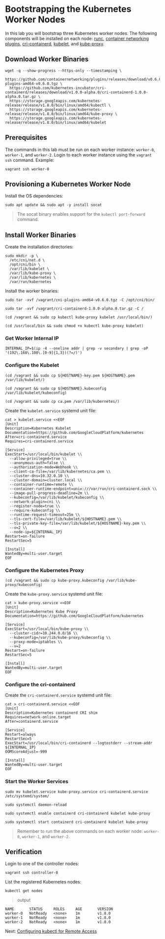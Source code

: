 # Bootstrapping the Kubernetes Worker Nodes

In this lab you will bootstrap three Kubernetes worker nodes. The following components will be installed on each node: [runc](https://github.com/opencontainers/runc), [container networking plugins](https://github.com/containernetworking/cni), [cri-containerd](https://github.com/kubernetes-incubator/cri-containerd), [kubelet](https://kubernetes.io/docs/admin/kubelet), and [kube-proxy](https://kubernetes.io/docs/concepts/cluster-administration/proxies).


## Download Worker Binaries

```
wget -q --show-progress --https-only --timestamping \
  https://github.com/containernetworking/plugins/releases/download/v0.6.0/cni-plugins-amd64-v0.6.0.tgz \
  https://github.com/kubernetes-incubator/cri-containerd/releases/download/v1.0.0-alpha.0/cri-containerd-1.0.0-alpha.0.tar.gz \
  https://storage.googleapis.com/kubernetes-release/release/v1.8.0/bin/linux/amd64/kubectl \
  https://storage.googleapis.com/kubernetes-release/release/v1.8.0/bin/linux/amd64/kube-proxy \
  https://storage.googleapis.com/kubernetes-release/release/v1.8.0/bin/linux/amd64/kubelet
```

## Prerequisites

The commands in this lab must be run on each worker instance: `worker-0`, `worker-1`, and `worker-2`. Login to each worker instance using the `vagrant ssh` command. Example:

```
vagrant ssh worker-0
```

## Provisioning a Kubernetes Worker Node

Install the OS dependencies:

```
sudo apt update && sudo apt -y install socat
```

> The socat binary enables support for the `kubectl port-forward` command.


## Install Worker Binaries
Create the installation directories:

```
sudo mkdir -p \
  /etc/cni/net.d \
  /opt/cni/bin \
  /var/lib/kubelet \
  /var/lib/kube-proxy \
  /var/lib/kubernetes \
  /var/run/kubernetes
```

Install the worker binaries:

```
sudo tar -xvf /vagrant/cni-plugins-amd64-v0.6.0.tgz -C /opt/cni/bin/
```

```
sudo tar -xvf /vagrant/cri-containerd-1.0.0-alpha.0.tar.gz -C /
```

```
(cd /vagrant && sudo cp kubectl kube-proxy kubelet /usr/local/bin/)
```

```
(cd /usr/local/bin && sudo chmod +x kubectl kube-proxy kubelet)
```

### Get Worker Internal IP

```
INTERNAL_IP=$(ip -4 --oneline addr | grep -v secondary | grep -oP '(192\.168\.100\.[0-9]{1,3})(?=/)')
```

### Configure the Kubelet

```
(cd /vagrant && sudo cp ${HOSTNAME}-key.pem ${HOSTNAME}.pem /var/lib/kubelet/)
```

```
(cd /vagrant && sudo cp ${HOSTNAME}.kubeconfig /var/lib/kubelet/kubeconfig)
```

```
(cd /vagrant && sudo cp ca.pem /var/lib/kubernetes/)
```

Create the `kubelet.service` systemd unit file:

```
cat > kubelet.service <<EOF
[Unit]
Description=Kubernetes Kubelet
Documentation=https://github.com/GoogleCloudPlatform/kubernetes
After=cri-containerd.service
Requires=cri-containerd.service

[Service]
ExecStart=/usr/local/bin/kubelet \\
  --allow-privileged=true \\
  --anonymous-auth=false \\
  --authorization-mode=Webhook \\
  --client-ca-file=/var/lib/kubernetes/ca.pem \\
  --cluster-dns=10.32.0.10 \\
  --cluster-domain=cluster.local \\
  --container-runtime=remote \\
  --container-runtime-endpoint=unix:///var/run/cri-containerd.sock \\
  --image-pull-progress-deadline=2m \\
  --kubeconfig=/var/lib/kubelet/kubeconfig \\
  --network-plugin=cni \\
  --register-node=true \\
  --require-kubeconfig \\
  --runtime-request-timeout=25m \\
  --tls-cert-file=/var/lib/kubelet/${HOSTNAME}.pem \\
  --tls-private-key-file=/var/lib/kubelet/${HOSTNAME}-key.pem \\
  --v=2 \\
  --node-ip=${INTERNAL_IP}
Restart=on-failure
RestartSec=5

[Install]
WantedBy=multi-user.target
EOF
```

### Configure the Kubernetes Proxy

```
(cd /vagrant && sudo cp kube-proxy.kubeconfig /var/lib/kube-proxy/kubeconfig)
```

Create the `kube-proxy.service` systemd unit file:

```
cat > kube-proxy.service <<EOF
[Unit]
Description=Kubernetes Kube Proxy
Documentation=https://github.com/GoogleCloudPlatform/kubernetes

[Service]
ExecStart=/usr/local/bin/kube-proxy \\
  --cluster-cidr=10.244.0.0/16 \\
  --kubeconfig=/var/lib/kube-proxy/kubeconfig \\
  --proxy-mode=iptables \\
  --v=2
Restart=on-failure
RestartSec=5

[Install]
WantedBy=multi-user.target
EOF
```

### Configure the cri-containerd
Create the `cri-containerd.service` systemd unit file:

```
cat > cri-containerd.service <<EOF
[Unit]
Description=Kubernetes containerd CRI shim
Requires=network-online.target
After=containerd.service

[Service]
Restart=always
RestartSec=5
ExecStart=/usr/local/bin/cri-containerd --logtostderr --stream-addr ${INTERNAL_IP}
OOMScoreAdjust=-999

[Install]
WantedBy=multi-user.target
EOF
```

### Start the Worker Services

```
sudo mv kubelet.service kube-proxy.service cri-containerd.service /etc/systemd/system/
```

```
sudo systemctl daemon-reload
```

```
sudo systemctl enable containerd cri-containerd kubelet kube-proxy
```

```
sudo systemctl start containerd cri-containerd kubelet kube-proxy
```

> Remember to run the above commands on each worker node: `worker-0`, `worker-1`, and `worker-2`.

## Verification

Login to one of the controller nodes:

```
vagrant ssh controller-0
```

List the registered Kubernetes nodes:

```
kubectl get nodes
```

> output

```
NAME       STATUS     ROLES     AGE       VERSION
worker-0   NotReady   <none>    1m        v1.8.0
worker-1   NotReady   <none>    1m        v1.8.0
worker-2   NotReady   <none>    1m        v1.8.0
```

Next: [Configuring kubectl for Remote Access](10-configuring-kubectl.md)
